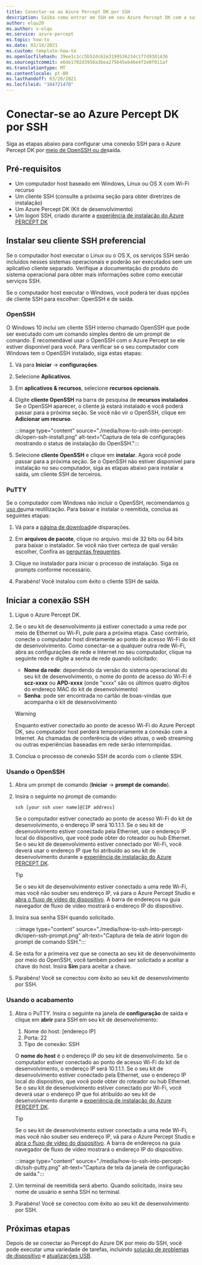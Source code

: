 ```yaml
---
title: Conectar-se ao Azure Percept DK por SSH
description: Saiba como entrar em SSH em seu Azure Percept DK com a saída
author: elqu20
ms.author: v-elqu
ms.service: azure-percept
ms.topic: how-to
ms.date: 03/18/2021
ms.custom: template-how-to
ms.openlocfilehash: 39ee1c1cc5b52dc62e3199536234c1f7d9381436
ms.sourcegitcommit: e6de1702d3958a3bea275645eb46e4f2e0f011af
ms.translationtype: MT
ms.contentlocale: pt-BR
ms.lasthandoff: 03/20/2021
ms.locfileid: "104721470"
---
```

# <a name="connect-to-your-azure-percept-dk-over-ssh"></a>Conectar-se ao Azure Percept DK por SSH

Siga as etapas abaixo para configurar uma conexão SSH para o Azure Percept DK por [meio de OpenSSH ou de](https://www.chiark.greenend.org.uk/~sgtatham/putty/latest.html)saída.

## <a name="prerequisites"></a>Pré-requisitos

- Um computador host baseado em Windows, Linux ou OS X com Wi-Fi recurso
- Um cliente SSH (consulte a próxima seção para obter diretrizes de instalação)
- Um Azure Percept DK (Kit de desenvolvimento)
- Um logon SSH, criado durante a [experiência de instalação do Azure PERCEPT DK](./quickstart-percept-dk-set-up.md)

## <a name="install-your-preferred-ssh-client"></a>Instalar seu cliente SSH preferencial

Se o computador host executar o Linux ou o OS X, os serviços SSH serão incluídos nesses sistemas operacionais e poderão ser executados sem um aplicativo cliente separado. Verifique a documentação do produto do sistema operacional para obter mais informações sobre como executar serviços SSH.

Se o computador host executar o Windows, você poderá ter duas opções de cliente SSH para escolher: OpenSSH e de saída.

### <a name="openssh"></a>OpenSSH

O Windows 10 inclui um cliente SSH interno chamado OpenSSH que pode ser executado com um comando simples dentro de um prompt de comando. É recomendável usar o OpenSSH com o Azure Percept se ele estiver disponível para você. Para verificar se o seu computador com Windows tem o OpenSSH instalado, siga estas etapas:

1. Vá para **Iniciar**  ->  **configurações**.

1. Selecione **Aplicativos**.

1. Em **aplicativos & recursos**, selecione **recursos opcionais**.

1. Digite **cliente OpenSSH** na barra de pesquisa de **recursos instalados** . Se o OpenSSH aparecer, o cliente já estará instalado e você poderá passar para a próxima seção. Se você não vir o OpenSSH, clique em **Adicionar um recurso**.

    :::image type="content" source="./media/how-to-ssh-into-percept-dk/open-ssh-install.png" alt-text="Captura de tela de configurações mostrando o status de instalação do OpenSSH.":::

1. Selecione **cliente OpenSSH** e clique em **instalar**. Agora você pode passar para a próxima seção. Se o OpenSSH não estiver disponível para instalação no seu computador, siga as etapas abaixo para instalar a saída, um cliente SSH de terceiros.

### <a name="putty"></a>PuTTY

Se o computador com Windows não incluir o OpenSSH, recomendamos [o uso de](https://www.chiark.greenend.org.uk/~sgtatham/putty/latest.html)uma reutilização. Para baixar e instalar o reemitida, conclua as seguintes etapas:

1. Vá para a [página de download](https://www.chiark.greenend.org.uk/~sgtatham/putty/latest.html)de disparações.

1. Em **arquivos de pacote**, clique no arquivo. msi de 32 bits ou 64 bits para baixar o instalador. Se você não tiver certeza de qual versão escolher, Confira as [perguntas frequentes](https://www.chiark.greenend.org.uk/~sgtatham/putty/faq.html#faq-32bit-64bit).

1. Clique no instalador para iniciar o processo de instalação. Siga os prompts conforme necessário.

1. Parabéns! Você instalou com êxito o cliente SSH de saída.

## <a name="initiate-the-ssh-connection"></a>Iniciar a conexão SSH

1. Ligue o Azure Percept DK.

1. Se o seu kit de desenvolvimento já estiver conectado a uma rede por meio de Ethernet ou Wi-Fi, pule para a próxima etapa. Caso contrário, conecte o computador host diretamente ao ponto de acesso Wi-Fi do kit de desenvolvimento. Como conectar-se a qualquer outra rede Wi-Fi, abra as configurações de rede e Internet no seu computador, clique na seguinte rede e digite a senha de rede quando solicitado:

    - **Nome da rede**: dependendo da versão do sistema operacional do seu kit de desenvolvimento, o nome do ponto de acesso do Wi-Fi é **scz-xxxx** ou **APD-xxxx** (onde "xxxx" são os últimos quatro dígitos do endereço MAC do kit de desenvolvimento)
    - **Senha**: pode ser encontrada no cartão de boas-vindas que acompanha o kit de desenvolvimento

    > [!WARNING]
    > Enquanto estiver conectado ao ponto de acesso Wi-Fi do Azure Percept DK, seu computador host perderá temporariamente a conexão com a Internet. As chamadas de conferência de vídeo ativas, o web streaming ou outras experiências baseadas em rede serão interrompidas.

1. Conclua o processo de conexão SSH de acordo com o cliente SSH.

### <a name="using-openssh"></a>Usando o OpenSSH

1. Abra um prompt de comando (**Iniciar**  ->  **prompt de comando**).

1. Insira o seguinte no prompt de comando:

    ```console
    ssh [your ssh user name]@[IP address]
    ```

    Se o computador estiver conectado ao ponto de acesso Wi-Fi do kit de desenvolvimento, o endereço IP será 10.1.1.1. Se o seu kit de desenvolvimento estiver conectado pela Ethernet, use o endereço IP local do dispositivo, que você pode obter do roteador ou hub Ethernet. Se o seu kit de desenvolvimento estiver conectado por Wi-Fi, você deverá usar o endereço IP que foi atribuído ao seu kit de desenvolvimento durante a [experiência de instalação do Azure PERCEPT DK](./quickstart-percept-dk-set-up.md).

    > [!TIP]
    > Se o seu kit de desenvolvimento estiver conectado a uma rede Wi-Fi, mas você não souber seu endereço IP, vá para o Azure Percept Studio e [abra o fluxo de vídeo do dispositivo](./how-to-view-video-stream.md). A barra de endereços na guia navegador de fluxo de vídeo mostrará o endereço IP do dispositivo.

1. Insira sua senha SSH quando solicitado.

    :::image type="content" source="./media/how-to-ssh-into-percept-dk/open-ssh-prompt.png" alt-text="Captura de tela de abrir logon do prompt de comando SSH.":::

1. Se esta for a primeira vez que se conecta ao seu kit de desenvolvimento por meio do OpenSSH, você também poderá ser solicitado a aceitar a chave do host. Insira **Sim** para aceitar a chave.

1. Parabéns! Você se conectou com êxito ao seu kit de desenvolvimento por SSH.

### <a name="using-putty"></a>Usando o acabamento

1. Abra o PuTTY. Insira o seguinte na janela de **configuração** de saída e clique em **abrir** para SSH em seu kit de desenvolvimento:

    1. Nome do host: [endereço IP]
    1. Porta: 22
    1. Tipo de conexão: SSH

    O **nome do host** é o endereço IP do seu kit de desenvolvimento. Se o computador estiver conectado ao ponto de acesso Wi-Fi do kit de desenvolvimento, o endereço IP será 10.1.1.1. Se o seu kit de desenvolvimento estiver conectado pela Ethernet, use o endereço IP local do dispositivo, que você pode obter do roteador ou hub Ethernet. Se o seu kit de desenvolvimento estiver conectado por Wi-Fi, você deverá usar o endereço IP que foi atribuído ao seu kit de desenvolvimento durante a [experiência de instalação do Azure PERCEPT DK](./quickstart-percept-dk-set-up.md).

    > [!TIP]
    > Se o seu kit de desenvolvimento estiver conectado a uma rede Wi-Fi, mas você não souber seu endereço IP, vá para o Azure Percept Studio e [abra o fluxo de vídeo do dispositivo](./how-to-view-video-stream.md). A barra de endereços na guia navegador de fluxo de vídeo mostrará o endereço IP do dispositivo.

    :::image type="content" source="./media/how-to-ssh-into-percept-dk/ssh-putty.png" alt-text="Captura de tela da janela de configuração de saída.":::

1. Um terminal de reemitida será aberto. Quando solicitado, insira seu nome de usuário e senha SSH no terminal.

1. Parabéns! Você se conectou com êxito ao seu kit de desenvolvimento por SSH.

## <a name="next-steps"></a>Próximas etapas

Depois de se conectar ao Percept do Azure DK por meio do SSH, você pode executar uma variedade de tarefas, incluindo [solução de problemas de dispositivo](./troubleshoot-dev-kit.md) e [atualizações USB](./how-to-update-via-usb.md).